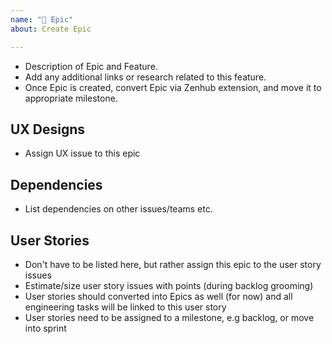 ```yaml
---
name: "🔵 Epic"
about: Create Epic

---
```


- Description of Epic and Feature.
- Add any additional links or research related to this feature.
- Once Epic is created, convert Epic via Zenhub extension, and move it to appropriate milestone.

## UX Designs
- Assign UX issue to this epic

## Dependencies
- List dependencies on other issues/teams etc.

## User Stories
- Don't have to be listed here, but rather assign this epic to the user story issues
- Estimate/size user story issues with points (during backlog grooming)
- User stories should converted into Epics as well (for now) and all engineering tasks will be linked to this user story
- User stories need to be assigned to a milestone, e.g backlog, or move into sprint

